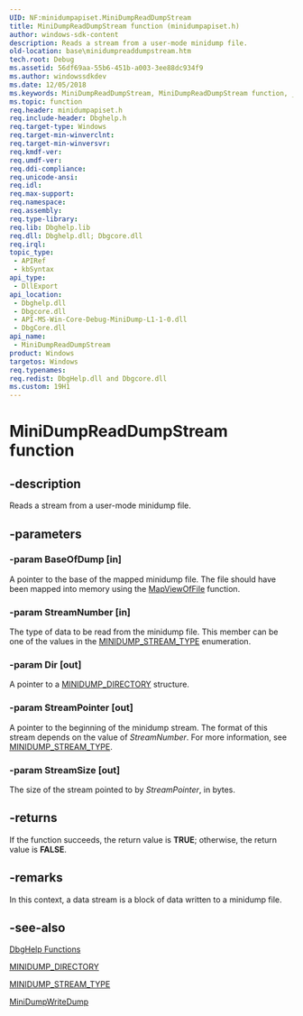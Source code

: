 ```yaml
---
UID: NF:minidumpapiset.MiniDumpReadDumpStream
title: MiniDumpReadDumpStream function (minidumpapiset.h)
author: windows-sdk-content
description: Reads a stream from a user-mode minidump file.
old-location: base\minidumpreaddumpstream.htm
tech.root: Debug
ms.assetid: 56df69aa-55b6-451b-a003-3ee88dc934f9
ms.author: windowssdkdev
ms.date: 12/05/2018
ms.keywords: MiniDumpReadDumpStream, MiniDumpReadDumpStream function, _win32_minidumpreaddumpstream, base.minidumpreaddumpstream, minidumpapiset/MiniDumpReadDumpStream
ms.topic: function
req.header: minidumpapiset.h
req.include-header: Dbghelp.h
req.target-type: Windows
req.target-min-winverclnt: 
req.target-min-winversvr: 
req.kmdf-ver: 
req.umdf-ver: 
req.ddi-compliance: 
req.unicode-ansi: 
req.idl: 
req.max-support: 
req.namespace: 
req.assembly: 
req.type-library: 
req.lib: Dbghelp.lib
req.dll: Dbghelp.dll; Dbgcore.dll
req.irql: 
topic_type:
 - APIRef
 - kbSyntax
api_type:
 - DllExport
api_location:
 - Dbghelp.dll
 - Dbgcore.dll
 - API-MS-Win-Core-Debug-MiniDump-L1-1-0.dll
 - DbgCore.dll
api_name:
 - MiniDumpReadDumpStream
product: Windows
targetos: Windows
req.typenames: 
req.redist: DbgHelp.dll and Dbgcore.dll
ms.custom: 19H1
---
```


# MiniDumpReadDumpStream function


## -description


Reads a stream from a user-mode minidump file.


## -parameters




### -param BaseOfDump [in]

A pointer to the base of the mapped minidump file. The file should have been mapped into memory using the 
      <a href="https://msdn.microsoft.com/df9f54cd-b2de-4107-a1c5-d5a07045851e">MapViewOfFile</a> function.


### -param StreamNumber [in]

The type of data to be read from the minidump file. This member can be one of the values in the 
      <a href="https://msdn.microsoft.com/495136a0-2fed-47ca-8233-7e813b43b82f">MINIDUMP_STREAM_TYPE</a> enumeration.


### -param Dir [out]

A pointer to a <a href="https://msdn.microsoft.com/1262c218-5351-4fea-9d35-4654da7c5e44">MINIDUMP_DIRECTORY</a> 
      structure.


### -param StreamPointer [out]

A pointer to the beginning of the minidump stream. The format of this stream depends on the value of 
      <i>StreamNumber</i>. For more information, see 
      <a href="https://msdn.microsoft.com/495136a0-2fed-47ca-8233-7e813b43b82f">MINIDUMP_STREAM_TYPE</a>.


### -param StreamSize [out]

The size of the stream pointed to by <i>StreamPointer</i>, in bytes.


## -returns



If the function succeeds, the return value is <b>TRUE</b>; otherwise, the return 
       value is <b>FALSE</b>.




## -remarks



In this context, a data stream is a block of data written to a minidump file.




## -see-also




<a href="https://msdn.microsoft.com/7b28f70b-2d97-4cc2-8064-dfb806f9cffa">DbgHelp Functions</a>



<a href="https://msdn.microsoft.com/1262c218-5351-4fea-9d35-4654da7c5e44">MINIDUMP_DIRECTORY</a>



<a href="https://msdn.microsoft.com/495136a0-2fed-47ca-8233-7e813b43b82f">MINIDUMP_STREAM_TYPE</a>



<a href="https://msdn.microsoft.com/b476023d-0e93-4d76-9ba8-ce5766c9ac51">MiniDumpWriteDump</a>
 

 

